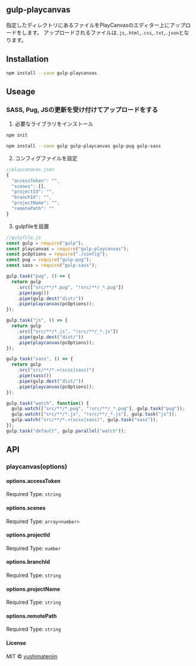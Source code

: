 ## gulp-playcanvas
指定したディレクトリにあるファイルをPlayCanvasのエディター上にアップロードをします。
アップロードされるファイルは`.js`,`.html`,`.css`,`.txt`,`.json`となります。

## Installation

```bash
npm install --save gulp-playcanvas
```

## Useage

### SASS, Pug, JSの更新を受け付けてアップロードをする

1. 必要なライブラリをインストール 

```bash
npm init
```

```bash
npm install --save gulp gulp-playcanvas gulp-pug gulp-sass
```

2. コンフィグファイルを設定
```javascript
//playcanavas.json
{
  "accessToken": "",
  "scenes": [],
  "projectId": "",
  "branchId": "",
  "projectName": "",
  "remotePath": ""
}


```

3. gulpfileを設置
```javascript
//gulpfile.js
const gulp = require("gulp");
const playcanvas = require("gulp-playcanvas");
const pcOptions = require("./config");
const pug = require("gulp-pug");
const sass = require("gulp-sass");

gulp.task("pug", () => {
  return gulp
    .src(["src/**/*.pug", "!src/**/_*.pug"])
    .pipe(pug())
    .pipe(gulp.dest("dist/"))
    .pipe(playcanvas(pcOptions));
});

gulp.task("js", () => {
  return gulp
    .src(["src/**/*.js", "!src/**/_*.js"])
    .pipe(gulp.dest("dist/"))
    .pipe(playcanvas(pcOptions));
});

gulp.task("sass", () => {
  return gulp
    .src("src/**/*.+(scss|sass)")
    .pipe(sass())
    .pipe(gulp.dest("dist/"))
    .pipe(playcanvas(pcOptions));
});

gulp.task("watch", function() {
  gulp.watch(["src/**/*.pug", "!src/**/_*.pug"], gulp.task("pug"));
  gulp.watch(["src/**/*.js", "!src/**/_*.js"], gulp.task("js"));
  gulp.watch("src/**/*.+(scss|sass)", gulp.task("sass"));
});
gulp.task("default", gulp.parallel("watch"));
```



## API
### playcanvas(options)

#### options.accessToken
Required
Type: `string`

#### options.scenes
Required
Type: `array<number>`

#### options.projectId
Required
Type: `number`

#### options.branchId
Required
Type: `string`

#### options.projectName
Required
Type: `string`

#### options.remotePath
Required
Type: `string`


#### License
MIT © [yushimatenjin](https://github.com/yushimatenjin)
